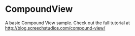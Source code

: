 # CompoundView
A basic Compound View sample.
Check out the full tutorial at http://blog.screechstudios.com/compound-view/
